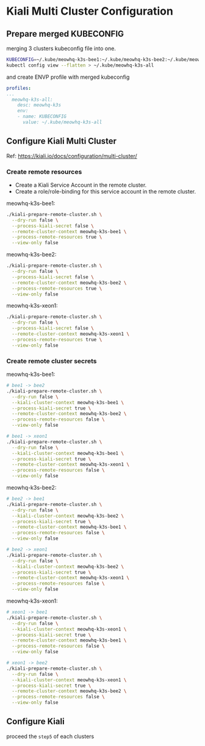 # Kiali Multi Cluster Configuration

## Prepare merged KUBECONFIG

merging 3 clusters kubeconfig file into one.

```bash
KUBECONFIG=~/.kube/meowhq-k3s-bee1:~/.kube/meowhq-k3s-bee2:~/.kube/meowhq-k3s-xeon1 \
kubectl config view --flatten > ~/.kube/meowhq-k3s-all
```

and create ENVP profile with merged kubeconfig

```yaml
profiles:
...
  meowhq-k3s-all:
    desc: meowhq-k3s
    env:
    - name: KUBECONFIG
      value: ~/.kube/meowhq-k3s-all
```

## Configure Kiali Multi Cluster

Ref: <https://kiali.io/docs/configuration/multi-cluster/>

### Create remote resources

- Create a Kiali Service Account in the remote cluster.
- Create a role/role-binding for this service account in the remote cluster.

meowhq-k3s-bee1:

```bash
./kiali-prepare-remote-cluster.sh \
  --dry-run false \
  --process-kiali-secret false \
  --remote-cluster-context meowhq-k3s-bee1 \
  --process-remote-resources true \
  --view-only false
```

meowhq-k3s-bee2:

```bash
./kiali-prepare-remote-cluster.sh \
  --dry-run false \
  --process-kiali-secret false \
  --remote-cluster-context meowhq-k3s-bee2 \
  --process-remote-resources true \
  --view-only false
```

meowhq-k3s-xeon1:

```bash
./kiali-prepare-remote-cluster.sh \
  --dry-run false \
  --process-kiali-secret false \
  --remote-cluster-context meowhq-k3s-xeon1 \
  --process-remote-resources true \
  --view-only false
```

### Create remote cluster secrets

meowhq-k3s-bee1:

```bash
# bee1 -> bee2
./kiali-prepare-remote-cluster.sh \
  --dry-run false \
  --kiali-cluster-context meowhq-k3s-bee1 \
  --process-kiali-secret true \
  --remote-cluster-context meowhq-k3s-bee2 \
  --process-remote-resources false \
  --view-only false

# bee1 -> xeon1
./kiali-prepare-remote-cluster.sh \
  --dry-run false \
  --kiali-cluster-context meowhq-k3s-bee1 \
  --process-kiali-secret true \
  --remote-cluster-context meowhq-k3s-xeon1 \
  --process-remote-resources false \
  --view-only false
```

meowhq-k3s-bee2:

```bash
# bee2 -> bee1
./kiali-prepare-remote-cluster.sh \
  --dry-run false \
  --kiali-cluster-context meowhq-k3s-bee2 \
  --process-kiali-secret true \
  --remote-cluster-context meowhq-k3s-bee1 \
  --process-remote-resources false \
  --view-only false

# bee2 -> xeon1
./kiali-prepare-remote-cluster.sh \
  --dry-run false \
  --kiali-cluster-context meowhq-k3s-bee2 \
  --process-kiali-secret true \
  --remote-cluster-context meowhq-k3s-xeon1 \
  --process-remote-resources false \
  --view-only false
```

meowhq-k3s-xeon1:

```bash
# xeon1 -> bee1
./kiali-prepare-remote-cluster.sh \
  --dry-run false \
  --kiali-cluster-context meowhq-k3s-xeon1 \
  --process-kiali-secret true \
  --remote-cluster-context meowhq-k3s-bee1 \
  --process-remote-resources false \
  --view-only false

# xeon1 -> bee2
./kiali-prepare-remote-cluster.sh \
  --dry-run false \
  --kiali-cluster-context meowhq-k3s-xeon1 \
  --process-kiali-secret true \
  --remote-cluster-context meowhq-k3s-bee2 \
  --process-remote-resources false \
  --view-only false
```

## Configure Kiali

proceed the `step5` of each clusters
